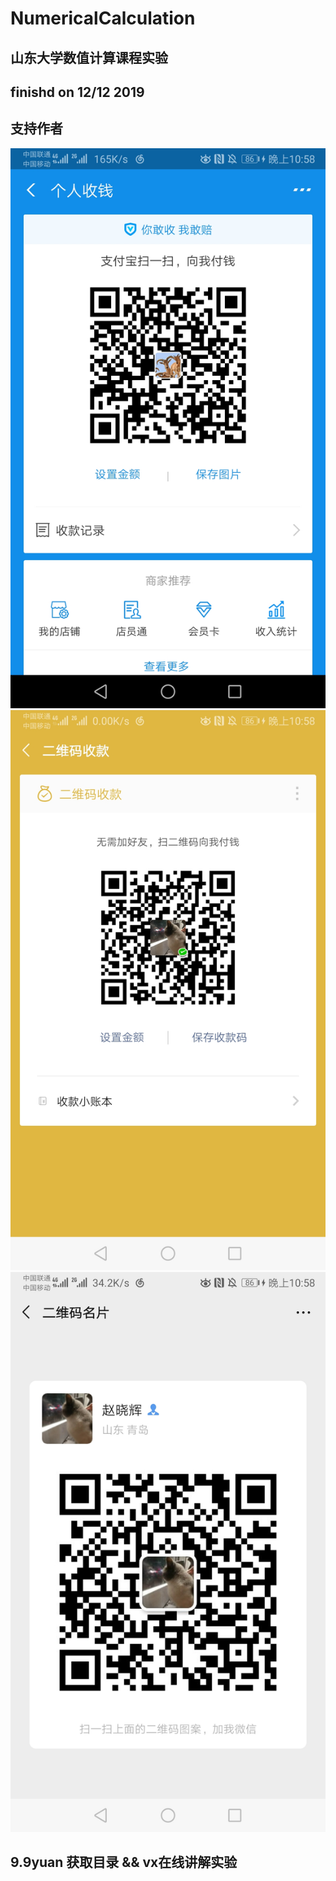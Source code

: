 # NumericalCalculation
## 山东大学数值计算课程实验
## finishd on 12/12 2019
## 支持作者

![avatar](https://github.com/zxh991103/NumericalCalculation/blob/master/a.jpg?raw=true)
![avatar](https://github.com/zxh991103/NumericalCalculation/blob/master/b.jpg?raw=true)
![avatar](https://github.com/zxh991103/NumericalCalculation/blob/master/c.jpg?raw=true)

## 9.9yuan 获取目录 && vx在线讲解实验
